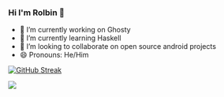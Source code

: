 ### Hi I'm Rolbin 👋


- 🔭 I’m currently working on Ghosty
- 🌱 I’m currently learning Haskell
- 👯 I’m looking to collaborate on open source android projects
- 😄 Pronouns: He/Him



[![GitHub Streak](http://github-readme-streak-stats.herokuapp.com?user=thenoveltyseeker&theme=dark-smoky)](https://git.io/streak-stats)

![](https://komarev.com/ghpvc/?username=thenoveltyseeker)

